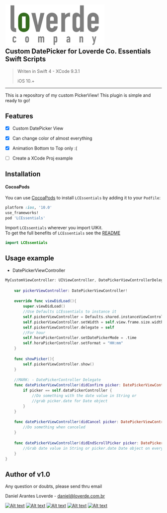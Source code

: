 
![](loverde_company_logo_full.png)  
Custom DatePicker for Loverde Co. Essentials Swift Scripts
----
> Writen in Swift 4 - XCode 9.3.1
> 
> iOS 10.+
> 
----

This is a repository of my custom PickerView! This plugin is simple and ready to go!

## Features
- [x] Custom DatePicker View
- [x] Can change color of almost everything
- [x] Animation Bottom to Top only :(
- [ ] Create a XCode Proj example


Installation
----
#### CocoaPods
You can use [CocoaPods](http://cocoapods.org/) to install `LCEssentials` by adding it to your `Podfile`:

```ruby
platform :ios, '10.0'
use_frameworks!
pod 'LCEssentials'
```

Import `LCEssentials` wherever you import UIKit.  
To get the full benefits of `LCEssentials` see the [README](README.md)

``` swift
import LCEssentials
```

## Usage example


* DatePickerViewController  

```swift
MyCustomViewController: UIViewController, DatePickerViewControllerDelegate {
	
	var pickerViewController: DatePickerViewController!
	
	override func viewDidLoad(){
		super.viewDidLoad()
		//Use Defaults LCEssentials to instance it
        self.pickerViewController = Defaults.shared.instanceViewController("PickerViews", withIdentifier: "idDatePickerViewController") as! DatePickerViewController
        self.pickerViewController.setWidth = self.view.frame.size.width
        self.pickerViewController.delegate = self
        //For hour
        self.horaPickerController.setDatePickerMode = .time
        self.horaPickerController.setFormat = "HH:mm"
	}
	
	func showPicker(){
	    self.pickerViewController.show()
	}
	
	//MARK: - DatePickerController Delegate
    func datePickerViewController(didConfirm picker: DatePickerViewController, withValue: String) {
        if picker == self.dataPickerController {
            //Do something with the date value in String or
            //grab picker.date for Date object
        }
    }
    
    func datePickerViewController(didCancel picker: DatePickerViewController) {
        //Do something when canceled
    }
    
    func datePickerViewController(didEndScrollPicker picker: DatePickerViewController, withValue: String) {
        //Grab date value in String or picker.date Date object on every scroll ended
    }
}
```


Author of v1.0
----

Any question or doubts, please send thru email

Daniel Arantes Loverde - <daniel@loverde.com.br>

[![Alt text](https://loverde.com.br/_signature/loverde_github_mail.gif "My Resume")](https://github.com/loverde-co/resume/)
[![Alt text](https://loverde.com.br/_signature/loverde_bitbucket_mail.gif "Loverde Co. Bitbucket")](https://bitbucket.org/loverde_co)
[![Alt text](https://loverde.com.br/_signature/loverde_github_mail.gif "Loverde Co. Github")](https://github.com/loverde-co)
[![Alt text](https://loverde.com.br/_signature/loverde_twitter_mail.gif "Personal Twitter")](http://twitter.com/jack_loverde)
[![Alt text](https://loverde.com.br/_signature/loverde_instagram_mail.gif "Personal Instagram")](https://instagram.com/loverde)